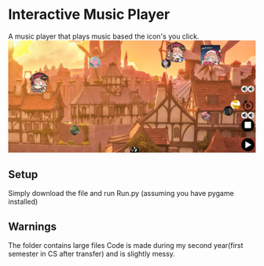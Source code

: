# Interactive Music Player

A music player that plays music based the icon's you click.
![](preview.png)
## Setup
Simply download the file and run Run.py (assuming you have pygame installed)

## Warnings
The folder contains large files
Code is made during my second year(first semester in CS after transfer) and is slightly messy.
